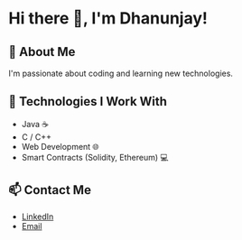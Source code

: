 # Hi there 👋, I'm Dhanunjay!

## 🚀 About Me
I'm passionate about coding and learning new technologies.

## 🔧 Technologies I Work With
- Java ☕
- C / C++
- Web Development 🌐
- Smart Contracts (Solidity, Ethereum) 💻

## 📫 Contact Me
- [LinkedIn](https://linkedin.com/in/yourprofile)
- [Email](mailto:youremail@example.com)
